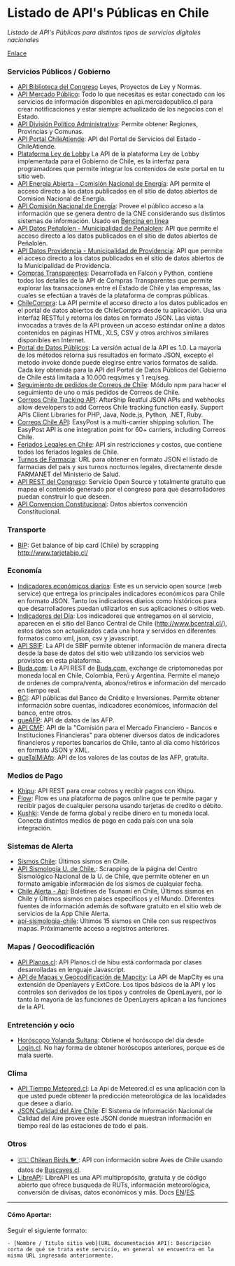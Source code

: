 # Listado de API's Públicas en Chile

*Listado de API's Públicas para distintos tipos de servicios digitales nacionales*

[Enlace](http://juanbrujo.github.io/listado-apis-publicas-en-chile/)


### Servicios Públicos / Gobierno

- [API Biblioteca del Congreso](http://www.leychile.cl/Consulta/legislacion_abierta_web_service) Leyes, Proyectos de Ley y Normas.
- [API Mercado Público](http://api.mercadopublico.cl/): Todo lo que necesitas es estar conectado con los servicios de información disponibles en api.mercadopublico.cl para crear notificaciones y estar siempre actualizado de los negocios con el Estado.
- [API División Político Administrativa](http://apis.digital.gob.cl/dpa/): Permite obtener Regiones, Provincias y Comunas.
- [API Portal ChileAtiende](https://www.chileatiende.gob.cl/desarrolladores): API del Portal de Servicios del Estado - ChileAtiende.
- [Plataforma Ley de Lobby](https://www.leylobby.gob.cl/docs.html) La API de la plataforma Ley de Lobby implementada para el Gobierno de Chile, es la interfaz para programadores que permite integrar los contenidos de este portal en tu sitio web.
- [API Energía Abierta - Comisión Nacional de Energía](http://datos.energiaabierta.cl/developers/): API permite el acceso directo a los datos publicados en el sitio de datos abiertos de Comision Nacional de Energía. 
- [API Comisión Nacional de Energía](http://api.cne.cl/): Provee el público acceso a la información que se genera dentro de la CNE considerando sus distintos sistemas de información. Usado en [Bencina en línea](http://www.bencinaenlinea.cl/)
- [API Datos Peñalolen - Municipalidad de Peñalolen](http://datos.penalolen.cl/developers/): API que permite el acceso directo a los datos publicados en el sitio de datos abiertos de Peñalolén.
- [API Datos Providencia - Municipalidad de Providencia](http://datos.providencia.cl/developers/): API que permite el acceso directo a los datos publicados en el sitio de datos abiertos de la Municipalidad de Providencia.
- [Compras Transparentes](http://www.comprastransparentes.cl/api): Desarrollada en Falcon y Python, contiene todos los detalles de la API de Compras Transparentes que permite explorar las transacciones entre el Estado de Chile y las empresas, las cuales se efectúan a través de la plataforma de compras públicas.
- [ChileCompra](http://datosabiertos.chilecompra.cl/developers/): La API permite el acceso directo a los datos publicados en el portal de datos abiertos de ChileCompra desde tu aplicación. Usa una interfaz RESTful y retorna los datos en formato JSON. Las vistas invocadas a través de la API proveen un acceso estándar online a datos contenidos en páginas HTML, XLS, CSV y otros archivos similares disponibles en Internet.
- [Portal de Datos Públicos](http://es.wiki.junar.com/index.php/Recursos_datos_gob_cl_API): La versión actual de la API es 1.0. La mayoría de los métodos retorna sus resultados en formato JSON, excepto el metodo invoke donde puede elegirse entre varios formatos de salida. Cada key obtenida para la API del Portal de Datos Públicos del Gobierno de Chile está limitada a 10.000 reqs/mes y 1 req/seg.
- [Seguimiento de pedidos de Correos de Chile](https://github.com/josemontesp/correos-chile-npm): Módulo npm para hacer el seguimiento de uno o más pedidos de Correos de Chile.
- [Correos Chile Tracking API](https://www.aftership.com/docs/correos-chile-tracking-api): AfterShip Restful JSON APIs and webhooks allow developers to add Correos Chile tracking function easily. Support APIs Client Libraries for PHP, Java, Node.js, Python, .NET, Ruby.
- [Correos Chile API](https://www.easypost.com/correos-chile-api.html): EasyPost is a multi-carrier shipping solution. The EasyPost API is one integration point for 60+ carriers, including Correos Chile.
- [Feriados Legales en Chile](https://www.feriadosapp.com/api/): API sin restricciones y costos, que contiene todos los feriados legales de Chile.
- [Turnos de Farmacia](http://datos.gob.cl/dataset/farmacias-en-chile): URL para obtener en formato JSON el listado de farmacias del país y sus turnos nocturnos legales, directamente desde FARMANET del Ministerio de Salud.
- [API REST del Congreso](http://congresorest.appspot.com/): Servicio Open Source y totalmente gratuito que mapea el contenido generado por el congreso para que desarrolladores puedan construir lo que deseen.
- [API Convencion Constitucional](https://www.cconstituyente.cl/datosabiertos/): Datos abiertos convención Constitucional.

### Transporte
- [BIP](https://www.npmjs.com/package/bip): Get balance of bip card (Chile) by scrapping http://www.tarjetabip.cl/


### Economía

- [Indicadores económicos diarios](http://mindicador.cl/): Este es un servicio open source (web service) que entrega los principales indicadores económicos para Chile en formato JSON. Tanto los indicadores diarios como históricos para que desarrolladores puedan utilizarlos en sus aplicaciones o sitios web.
- [Indicadores del Día](http://indicadoresdeldia.cl/pages/code/): Los indicadores que entregamos en el servicio, aparecen en el sitio del Banco Central de Chile (http://www.bcentral.cl/), estos datos son actualizados cada una hora y servidos en diferentes formatos como xml, json, csv y javascript.
- [API SBIF](http://api.sbif.cl/index.html): La API de SBIF permite obtener información de manera directa desde la base de datos del sitio web utilizando los servicios web provistos en esta plataforma.
- [Buda.com](https://api.buda.com/): La API REST de [Buda.com](https://www.buda.com/), exchange de criptomonedas por moneda local en Chile, Colombia, Perú y Argentina. Permite el manejo de ordenes de compra/venta, abonos/retiros e información del mercado en tiempo real.
- [BCI](https://developers.bci.cl/): API públicas del Banco de Crédito e Inversiones. Permite obtener información sobre cuentas, indicadores económicos, información del banco, entre otros.
- [queAFP](https://queafp.cl/api): API de datos de las AFP.
- [API CMF](https://api.cmfchile.cl): API de la "Comisión para el Mercado Financiero - Bancos e Instituciones Financieras" para obtener diversos datos de indicadores financieros y reportes bancarios de Chile, tanto al día como históricos en formato JSON y XML.
- [queTalMiAfp](https://www.quetalmiafp.cl/AccederCuotas): API de los valores de las coutas de las AFP, gratuita.

### Medios de Pago

- [Khipu](https://khipu.com/page/api-para-integradores): API REST para crear cobros y recibir pagos con Khipu.
- [Flow](https://www.flow.cl/apiFlow.php): Flow es una plataforma de pagos online que te permite pagar y recibir pagos de cualquier persona usando tarjetas de credito o débito.
- [Kushki](https://docs.kushkipagos.com/api): Vende de forma global y recibe dinero en tu moneda local. Conecta distintos medios de pago en cada país con una sola integración.


### Sistemas de Alerta

- [Sismos Chile](https://api.gael.cl/general/public/sismos): Últimos sismos en Chile.
- [API Sismología U. de Chile.](https://e.xor.cl/posts/apis/#api-sismolog%C3%ADa-u-de-chile): Scrapping de la página del Centro Sismológico Nacional de la U. de Chile, que permite obtener en un formato amigable información de los sismos de cualquier fecha.
- [Chile Alerta - Api](https://github.com/TBMSP/ChileAlertaApi): Boletines de Tsunami en Chile, Últimos sismos en Chile y Últimos sismos en países específicos y el Mundo. Diferentes fuentes de información además de software gratuito en el sitio web de servicios de la App Chile Alerta.
- [api-sismologia-chile](https://api-sismologia-chile.herokuapp.com/): Últimos 15 sismos en Chile con sus respectivos mapas. Próximamente acceso a registros anteriores.

### Mapas / Geocodificación

- [API Planos.cl](http://apiplanos.amarillas.cl/): API Planos.cl de hibu está conformada por clases desarrolladas en lenguaje Javascript.
- [API de Mapas y Geocodificación de Mapcity](http://api.mapcity.com/docs/tutorial.php): La API de MapCity es una extensión de Openlayers y ExtCore. Los tipos básicos de la API y los controles son derivados de los tipos y controles de OpenLayers, por lo tanto la mayoría de las funciones de OpenLayers aplican a las funciones de la API. 


### Entretención y ocio

- [Horóscopo Yolanda Sultana](https://e.xor.cl/posts/apis/#t%C3%ADa-yoli-as-a-service-tyaas): Obtiene el horóscopo del día desde [Login.cl](http://www.login.cl/). No hay forma de obtener horóscopos anteriores, porque es de mala suerte.


### Clima

- [API Tiempo Meteored.cl](http://api.meteored.cl/): La Api de Meteored.cl es una aplicación con la que usted puede obtener la predicción meteorológica de las localidades que desee a diario.
- [JSON Calidad del Aire Chile](https://sinca.mma.gob.cl/index.php/json/listadomapa2k19/): El Sistema de Información Nacional de Calidad del Aire provee este JSON donde muestran información en tiempo real de las estaciones de todo el país.

### Otros

- [🇨🇱 Chilean Birds 🐦 ](https://aves.ninjas.cl/api/birds): API con información sobre Aves de Chile usando datos de [Buscaves.cl](http://buscaves.cl/).
- [LibreAPI](https://libreapi.cl): LibreAPI es una API multipropósito, gratuita y de código abierto que ofrece busqueda de RUTs, información meteorológica, conversión de divisas, datos económicos y más. Docs [EN](http://docs.libreapi.cl/en/)/[ES](http://docs.libreapi.cl/es/).

---

#### Cómo Aportar:

Seguir el siguiente formato:
````
- [Nombre / Título sitio web](URL documentación API): Descripción corta de qué se trata este servicio, en general se encuentra en la misma URL ingresada anteriormente.
````

